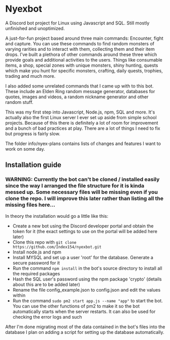 # Nyexbot
A Discord bot project for Linux using Javascript and SQL. Still mostly unfinished and unoptimized.

A just-for-fun project based around three main commands: Encounter, fight and capture. You can use these commands to find random monsters of varying rarities and to interact with them, collecting them and their item drops. I've built a plethora of other commands around these three which provide goals and additional activities to the users. Things like consumable items, a shop, special zones with unique monsters, shiny hunting, quests which make you hunt for specific monsters, crafting, daily quests, trophies, trading and much more.

I also added some unrelated commands that I came up with to this bot. These include an Elden Ring random message generator, databases for quotes, images and videos, a random nickname generator and other random stuff.

This was my first step into Javascript, Node.js, npm, SQL and more. It's actually also the first Linux server I ever set up aside from simple school projects. Because of this there is definitely a lot of room for improvement and a bunch of bad practices at play. There are a lot of things I need to fix but progress is fairly slow.

The folder info/nyex-plans contains lists of changes and features I want to work on some day.


## Installation guide
### WARNING: Currently the bot can't be cloned / installed easily since the way I arranged the file structure for it is kinda messed up. Some necessary files will be missing even if you clone the repo. I will improve this later rather than listing all the missing files here...

In theory the installation would go a little like this:
- Create a new bot using the Discord developer portal and obtain the token for it (the exact settings to use on the portal will be added here later)
- Clone this repo with `git clone https://github.com/Index154/nyexbot.git`
- Install node.js and npm
- Install MYSQL and set up a user 'root' for the database. Generate a secure password for it
- Run the command `npm install` in the bot's source directory to install all the required packages
- Hash the SQL user's password using the npm package 'crypto' (details about this are to be added later)
- Rename the file config_example.json to config.json and edit the values within
- Run the command `sudo pm2 start app.js --name "app"` to start the bot. You can use the other functions of pm2 to make it so the bot automatically starts when the server restarts. It can also be used for checking the error logs and such

After I'm done migrating most of the data contained in the bot's files into the database I plan on adding a script for setting up the database automatically.
